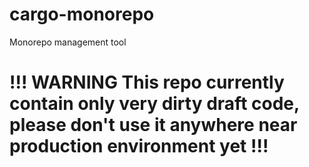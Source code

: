 # cargo-monorepo
Monorepo management tool

# !!! WARNING This repo currently contain only very dirty draft code, please don't use it anywhere near production environment yet !!!

